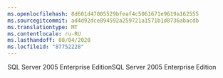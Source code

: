 ```yaml
---
ms.openlocfilehash: 8d601d47005529bfeaf4c5061671e9619a162555
ms.sourcegitcommit: ad4d92dce894592a259721a1571b1d8736abacdb
ms.translationtype: MT
ms.contentlocale: ru-RU
ms.lasthandoff: 08/04/2020
ms.locfileid: "87752228"
---
```

<span data-ttu-id="b2783-101">SQL Server 2005 Enterprise Edition</span><span class="sxs-lookup"><span data-stu-id="b2783-101">SQL Server 2005 Enterprise Edition</span></span>
